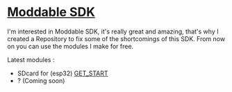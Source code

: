 # [Moddable SDK](https://github.com/Moddable-OpenSource/moddable)

I'm interested in Moddable SDK, it's really great and amazing, that's why I created a Repository to fix some of the shortcomings of this SDK. From now on you can use the modules I make for free.

Latest modules :
  - SDcard for (esp32) [GET_START](https://github.com/salarizadi/moddable-sdk/blob/main/Modules/SD/GET_START.md)
  - ? (Coming soon)
